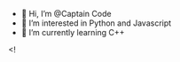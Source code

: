 - 👋 Hi, I’m @Captain Code
- 👀 I’m interested in Python and Javascript 
- 🌱 I’m currently learning C++

<!---
CaptainCoderBoy/CaptainCoderBoy is a ✨ special ✨ repository because its `README.md` (this file) appears on your GitHub profile.
You can click the Preview link to take a look at your changes.
--->
<!
